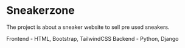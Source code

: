 # Sneakerzone
The project is about a sneaker website to sell pre used sneakers.

Frontend - HTML, Bootstrap, TailwindCSS
Backend - Python, Django

